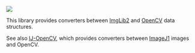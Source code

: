 [![](https://travis-ci.com/imagej/imagej-opencv.svg?branch=master)](https://travis-ci.com/imagej/imagej-opencv)

This library provides converters between
[ImgLib2](https://github.com/imglib/imglib2) and
[OpenCV](https://github.com/opencv/opencv) data structures.

See also [IJ-OpenCV](https://github.com/joheras/IJ-OpenCV), which provides
converters between [ImageJ1](https://imagej.net/ImageJ1) images and OpenCV.
